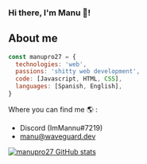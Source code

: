 ### Hi there, I'm Manu 👋!

## About me
```js
const manupro27 = {
  technologies: 'web',
  passions: 'shitty web development',
  code: [Javascript, HTML, CSS],
  languages: [Spanish, English],
}
```

Where you can find me 🌎 :
 - Discord (ImMannu#7219)
 - manu@waveguard.dev

[![manupro27 GitHub stats](https://github-readme-stats.vercel.app/api?username=manupro27&show_icons=true&theme=merko&count_private=true)]()


